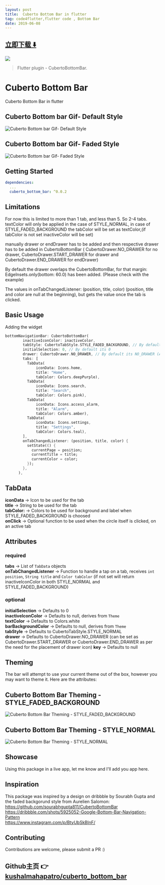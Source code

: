 ```yaml
---
layout: post
title:  Cuberto Bottom Bar in flutter
tag: code4flutter,flutter code , Bottom Bar
date: 2019-06-08
---
```


 


## [立即下载 ️⬇️ ](https://codeload.github.com/kushalmahapatro/cuberto_bottom_bar/zip/master) 


 
![](https://flutterawesome.com/content/images/2019/05/Cuberto-Bottom-Bar.jpg)
 
>
> Flutter plugin - CubertoBottomBar.
>

 

# Cuberto Bottom Bar
Cuberto Bottom Bar in flutter<br/>
## Cuberto Bottom bar Gif- Default Style<br/>
![Cuberto Bottom bar Gif- Default Style](https://media.giphy.com/media/5RSvz7q2sj5HmmzVf1/giphy.gif "Cuberto Bottom bar Gif- Default Style") <br/>

## Cuberto Bottom bar Gif- Faded Style<br/>
![Cuberto Bottom bar Gif- Faded Style](https://media.giphy.com/media/8Twd7w3GZi12XFAPEQ/giphy.gif "Cuberto Bottom bar Gif- Faded Style") <br/>

## Getting Started

```yaml
dependencies:
  ...
  cuberto_bottom_bar: ^0.0.2
```

## Limitations
For now this is limited to more than 1 tab, and less than 5. So 2-4 tabs.
textColor will only be applied in the case of STYLE_NORMAL,
in case of STYLE_FADED_BACKGROUND the tabColor will be set as textColor,(if tabColor is not set inactiveColor will be set)

manually drawer or endDrawer has to be added and then respective drawer has to be added in CubertoBottomBar (
CubertoDrawer.NO_DRAWER for no drawer, CubertoDrawer.START_DRAWER for drawer and CubertoDrawer.END_DRAWER for endDrawer)

By default the drawer overlaps the CubertoBottomBar, for that margin: EdgeInsets.only(bottom: 60.0) has been added. (Please check with the example)

The values in onTabChangedListener: (position, title, color) (position, title and color are null at the beginning), but gets the value once the tab is clicked.
## Basic Usage

Adding the widget
```dart
bottomNavigationBar: CubertoBottomBar(
        inactiveIconColor: inactiveColor,
        tabStyle: CubertoTabStyle.STYLE_FADED_BACKGROUND, // By default its CubertoTabStyle.STYLE_NORMAL
        initialSelection: 0, // By default its 0
        drawer: CubertoDrawer.NO_DRAWER, // By default its NO_DRAWER (Availble START_DRAWER and END_DRAWER as per where you want to how the drawer icon in Cuberto Bottom bar)
        tabs: [
          TabData(
              iconData: Icons.home,
              title: "Home",
              tabColor: Colors.deepPurple),
          TabData(
              iconData: Icons.search,
              title: "Search",
              tabColor: Colors.pink),
          TabData(
              iconData: Icons.access_alarm,
              title: "Alarm",
              tabColor: Colors.amber),
          TabData(
              iconData: Icons.settings,
              title: "Settings",
              tabColor: Colors.teal),
        ],
        onTabChangedListener: (position, title, color) {
          setState(() {
            currentPage = position;
            currentTitle = title;
            currentColor = color;
          });
        },
      ),
```

## TabData
**iconData** -> Icon to be used for the tab<br/>
**title** -> String to be used for the tab<br/>
**tabColor:** -> Colors to be used for background and label when STYLE_FADED_BACKGROUND is choosed<br/>
**onClick** -> Optional function to be used when the circle itself is clicked, on an active tab

## Attributes
### required
**tabs** -> List of `TabData` objects<br/>
**onTabChangedListener** -> Function to handle a tap on a tab, receives `int position`, `String title` and `Color tabColor` (if not set will return inactiveIconColor in both STYLE_NORMAL and  STYLE_FADED_BACKGROUND)

### optional
**initialSelection** -> Defaults to 0<br/>
**inactiveIconColor** -> Defaults to null, derives from `Theme`<br/>
**textColor** -> Defaults to Colors.white<br/>
**barBackgroundColor** -> Defaults to null, derives from `Theme`<br/>
**tabStyle** -> Defaults to CubertoTabStyle.STYLE_NORMAL<br/>
**drawer** -> Defaults to CubertoDrawer.NO_DRAWER (can be set as CubertoDrawer.START_DRAWER or CubertoDrawer.END_DRAWER as per the need for the placement of drawer icon)
**key** -> Defaults to null<br/>

## Theming

The bar will attempt to use your current theme out of the box, however you may want to theme it. Here are the attributes:
## Cuberto Bottom Bar Theming - STYLE_FADED_BACKGROUND
![Cuberto Bottom Bar Theming - STYLE_FADED_BACKGROUND](https://github.com/kushalmahapatro/cuberto_bottom_bar/blob/master/image1.png "Cuberto Bottom Bar Theming - STYLE_FADED_BACKGROUND") <br/>

## Cuberto Bottom Bar Theming - STYLE_NORMAL
![Cuberto Bottom Bar Theming - STYLE_NORMAL](https://github.com/kushalmahapatro/cuberto_bottom_bar/blob/master/image2.png "Cuberto Bottom Bar Theming - STYLE_NORMAL") <br/>


## Showcase
Using this package in a live app, let me know and I'll add you app here.


## Inspiration

This package was inspired by a design on dribbble by Sourabh Gupta and the faded backgorund style from Aurelien Salomon:<br/>
https://github.com/sourabhgupta811/CubertoBottomBar <br/>
https://dribbble.com/shots/5925052-Google-Bottom-Bar-Navigation-Pattern <br/>
https://www.instagram.com/p/BtyUbSkBlnF/ <br/>
## Contributing

Contributions are welcome, please submit a PR :)

## Github主页 👉[kushalmahapatro/cuberto_bottom_bar](http://github.com/kushalmahapatro/cuberto_bottom_bar)